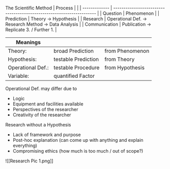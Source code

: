 
The Scientific Method
| Process       |                                                                       |
| ------------- | --------------------------------------------------------------------- |
| Question      | Phenomenon                                                                      |
| Prediction    | Theory $\to$ Hypothesis                                               |
| Research      | Operational Def. $\to$ Research Method $\to$ Data Analysis |
| Communication | Publication $\to$ Replicate 3. / Further 1.                                              | 

| Meanings          |                     |                 |
| ----------------- | ------------------- | --------------- |
| Theory:           | broad Prediction    | from Phenomenon |
| Hypothesis:       | testable Prediction | from Theory     |
| Operational Def.: | testable Procedure  | from Hypothesis |
| Variable:         | quantified Factor   |                 |


Operational Def. may differ due to
- Logic
- Equipment and facilities available
- Perspectives of the researcher
- Creativity of the researcher

Research without a Hypothesis
- Lack of framework and purpose
- Post-hoc explanation
    (can come up with anything and explain everything)
- Compromising ethics
    (how much is too much / out of scope?)

![[Research Pic 1.png]]